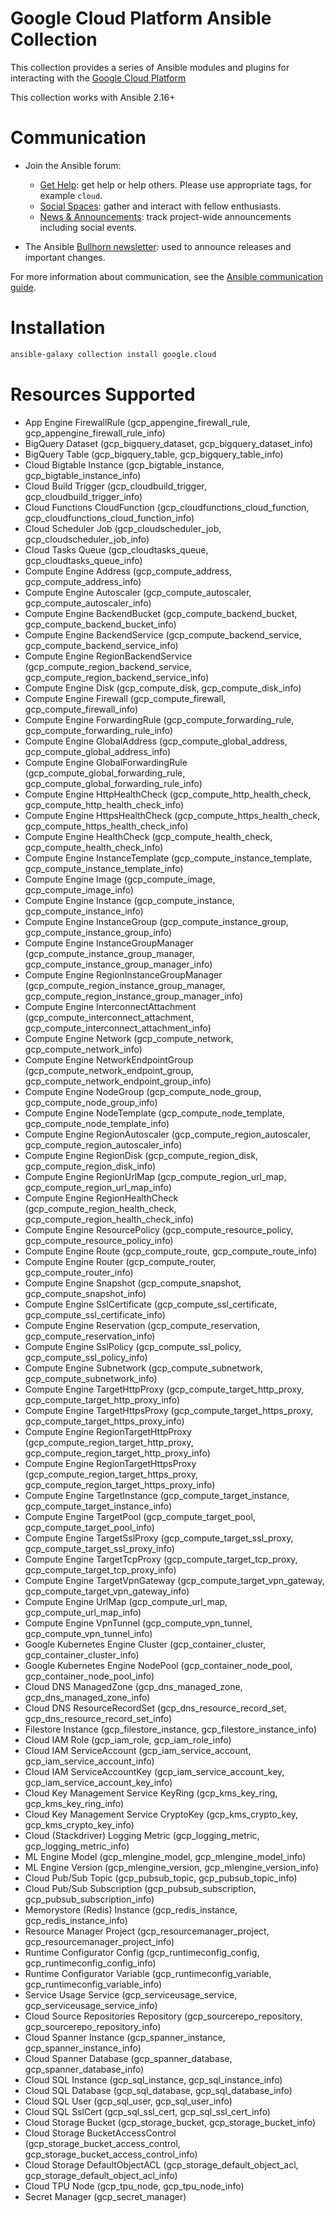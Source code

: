 # Google Cloud Platform Ansible Collection
This collection provides a series of Ansible modules and plugins for interacting with the [Google Cloud Platform](https://cloud.google.com)

This collection works with Ansible 2.16+

# Communication

* Join the Ansible forum:
  * [Get Help](https://forum.ansible.com/c/help/6): get help or help others. Please use appropriate tags, for example `cloud`.
  * [Social Spaces](https://forum.ansible.com/c/chat/4): gather and interact with fellow enthusiasts.
  * [News & Announcements](https://forum.ansible.com/c/news/5): track project-wide announcements including social events.

* The Ansible [Bullhorn newsletter](https://docs.ansible.com/ansible/devel/community/communication.html#the-bullhorn): used to announce releases and important changes.

For more information about communication, see the [Ansible communication guide](https://docs.ansible.com/ansible/devel/community/communication.html).

# Installation
```bash
ansible-galaxy collection install google.cloud
```

# Resources Supported
  * App Engine FirewallRule (gcp_appengine_firewall_rule, gcp_appengine_firewall_rule_info)
  * BigQuery Dataset (gcp_bigquery_dataset, gcp_bigquery_dataset_info)
  * BigQuery Table (gcp_bigquery_table, gcp_bigquery_table_info)
  * Cloud Bigtable Instance (gcp_bigtable_instance, gcp_bigtable_instance_info)
  * Cloud Build Trigger (gcp_cloudbuild_trigger, gcp_cloudbuild_trigger_info)
  * Cloud Functions CloudFunction (gcp_cloudfunctions_cloud_function, gcp_cloudfunctions_cloud_function_info)
  * Cloud Scheduler Job (gcp_cloudscheduler_job, gcp_cloudscheduler_job_info)
  * Cloud Tasks Queue (gcp_cloudtasks_queue, gcp_cloudtasks_queue_info)
  * Compute Engine Address (gcp_compute_address, gcp_compute_address_info)
  * Compute Engine Autoscaler (gcp_compute_autoscaler, gcp_compute_autoscaler_info)
  * Compute Engine BackendBucket (gcp_compute_backend_bucket, gcp_compute_backend_bucket_info)
  * Compute Engine BackendService (gcp_compute_backend_service, gcp_compute_backend_service_info)
  * Compute Engine RegionBackendService (gcp_compute_region_backend_service, gcp_compute_region_backend_service_info)
  * Compute Engine Disk (gcp_compute_disk, gcp_compute_disk_info)
  * Compute Engine Firewall (gcp_compute_firewall, gcp_compute_firewall_info)
  * Compute Engine ForwardingRule (gcp_compute_forwarding_rule, gcp_compute_forwarding_rule_info)
  * Compute Engine GlobalAddress (gcp_compute_global_address, gcp_compute_global_address_info)
  * Compute Engine GlobalForwardingRule (gcp_compute_global_forwarding_rule, gcp_compute_global_forwarding_rule_info)
  * Compute Engine HttpHealthCheck (gcp_compute_http_health_check, gcp_compute_http_health_check_info)
  * Compute Engine HttpsHealthCheck (gcp_compute_https_health_check, gcp_compute_https_health_check_info)
  * Compute Engine HealthCheck (gcp_compute_health_check, gcp_compute_health_check_info)
  * Compute Engine InstanceTemplate (gcp_compute_instance_template, gcp_compute_instance_template_info)
  * Compute Engine Image (gcp_compute_image, gcp_compute_image_info)
  * Compute Engine Instance (gcp_compute_instance, gcp_compute_instance_info)
  * Compute Engine InstanceGroup (gcp_compute_instance_group, gcp_compute_instance_group_info)
  * Compute Engine InstanceGroupManager (gcp_compute_instance_group_manager, gcp_compute_instance_group_manager_info)
  * Compute Engine RegionInstanceGroupManager (gcp_compute_region_instance_group_manager, gcp_compute_region_instance_group_manager_info)
  * Compute Engine InterconnectAttachment (gcp_compute_interconnect_attachment, gcp_compute_interconnect_attachment_info)
  * Compute Engine Network (gcp_compute_network, gcp_compute_network_info)
  * Compute Engine NetworkEndpointGroup (gcp_compute_network_endpoint_group, gcp_compute_network_endpoint_group_info)
  * Compute Engine NodeGroup (gcp_compute_node_group, gcp_compute_node_group_info)
  * Compute Engine NodeTemplate (gcp_compute_node_template, gcp_compute_node_template_info)
  * Compute Engine RegionAutoscaler (gcp_compute_region_autoscaler, gcp_compute_region_autoscaler_info)
  * Compute Engine RegionDisk (gcp_compute_region_disk, gcp_compute_region_disk_info)
  * Compute Engine RegionUrlMap (gcp_compute_region_url_map, gcp_compute_region_url_map_info)
  * Compute Engine RegionHealthCheck (gcp_compute_region_health_check, gcp_compute_region_health_check_info)
  * Compute Engine ResourcePolicy (gcp_compute_resource_policy, gcp_compute_resource_policy_info)
  * Compute Engine Route (gcp_compute_route, gcp_compute_route_info)
  * Compute Engine Router (gcp_compute_router, gcp_compute_router_info)
  * Compute Engine Snapshot (gcp_compute_snapshot, gcp_compute_snapshot_info)
  * Compute Engine SslCertificate (gcp_compute_ssl_certificate, gcp_compute_ssl_certificate_info)
  * Compute Engine Reservation (gcp_compute_reservation, gcp_compute_reservation_info)
  * Compute Engine SslPolicy (gcp_compute_ssl_policy, gcp_compute_ssl_policy_info)
  * Compute Engine Subnetwork (gcp_compute_subnetwork, gcp_compute_subnetwork_info)
  * Compute Engine TargetHttpProxy (gcp_compute_target_http_proxy, gcp_compute_target_http_proxy_info)
  * Compute Engine TargetHttpsProxy (gcp_compute_target_https_proxy, gcp_compute_target_https_proxy_info)
  * Compute Engine RegionTargetHttpProxy (gcp_compute_region_target_http_proxy, gcp_compute_region_target_http_proxy_info)
  * Compute Engine RegionTargetHttpsProxy (gcp_compute_region_target_https_proxy, gcp_compute_region_target_https_proxy_info)
  * Compute Engine TargetInstance (gcp_compute_target_instance, gcp_compute_target_instance_info)
  * Compute Engine TargetPool (gcp_compute_target_pool, gcp_compute_target_pool_info)
  * Compute Engine TargetSslProxy (gcp_compute_target_ssl_proxy, gcp_compute_target_ssl_proxy_info)
  * Compute Engine TargetTcpProxy (gcp_compute_target_tcp_proxy, gcp_compute_target_tcp_proxy_info)
  * Compute Engine TargetVpnGateway (gcp_compute_target_vpn_gateway, gcp_compute_target_vpn_gateway_info)
  * Compute Engine UrlMap (gcp_compute_url_map, gcp_compute_url_map_info)
  * Compute Engine VpnTunnel (gcp_compute_vpn_tunnel, gcp_compute_vpn_tunnel_info)
  * Google Kubernetes Engine Cluster (gcp_container_cluster, gcp_container_cluster_info)
  * Google Kubernetes Engine NodePool (gcp_container_node_pool, gcp_container_node_pool_info)
  * Cloud DNS ManagedZone (gcp_dns_managed_zone, gcp_dns_managed_zone_info)
  * Cloud DNS ResourceRecordSet (gcp_dns_resource_record_set, gcp_dns_resource_record_set_info)
  * Filestore Instance (gcp_filestore_instance, gcp_filestore_instance_info)
  * Cloud IAM Role (gcp_iam_role, gcp_iam_role_info)
  * Cloud IAM ServiceAccount (gcp_iam_service_account, gcp_iam_service_account_info)
  * Cloud IAM ServiceAccountKey (gcp_iam_service_account_key, gcp_iam_service_account_key_info)
  * Cloud Key Management Service KeyRing (gcp_kms_key_ring, gcp_kms_key_ring_info)
  * Cloud Key Management Service CryptoKey (gcp_kms_crypto_key, gcp_kms_crypto_key_info)
  * Cloud (Stackdriver) Logging Metric (gcp_logging_metric, gcp_logging_metric_info)
  * ML Engine Model (gcp_mlengine_model, gcp_mlengine_model_info)
  * ML Engine Version (gcp_mlengine_version, gcp_mlengine_version_info)
  * Cloud Pub/Sub Topic (gcp_pubsub_topic, gcp_pubsub_topic_info)
  * Cloud Pub/Sub Subscription (gcp_pubsub_subscription, gcp_pubsub_subscription_info)
  * Memorystore (Redis) Instance (gcp_redis_instance, gcp_redis_instance_info)
  * Resource Manager Project (gcp_resourcemanager_project, gcp_resourcemanager_project_info)
  * Runtime Configurator Config (gcp_runtimeconfig_config, gcp_runtimeconfig_config_info)
  * Runtime Configurator Variable (gcp_runtimeconfig_variable, gcp_runtimeconfig_variable_info)
  * Service Usage Service (gcp_serviceusage_service, gcp_serviceusage_service_info)
  * Cloud Source Repositories Repository (gcp_sourcerepo_repository, gcp_sourcerepo_repository_info)
  * Cloud Spanner Instance (gcp_spanner_instance, gcp_spanner_instance_info)
  * Cloud Spanner Database (gcp_spanner_database, gcp_spanner_database_info)
  * Cloud SQL Instance (gcp_sql_instance, gcp_sql_instance_info)
  * Cloud SQL Database (gcp_sql_database, gcp_sql_database_info)
  * Cloud SQL User (gcp_sql_user, gcp_sql_user_info)
  * Cloud SQL SslCert (gcp_sql_ssl_cert, gcp_sql_ssl_cert_info)
  * Cloud Storage Bucket (gcp_storage_bucket, gcp_storage_bucket_info)
  * Cloud Storage BucketAccessControl (gcp_storage_bucket_access_control, gcp_storage_bucket_access_control_info)
  * Cloud Storage DefaultObjectACL (gcp_storage_default_object_acl, gcp_storage_default_object_acl_info)
  * Cloud TPU Node (gcp_tpu_node, gcp_tpu_node_info)
  * Secret Manager (gcp_secret_manager)
